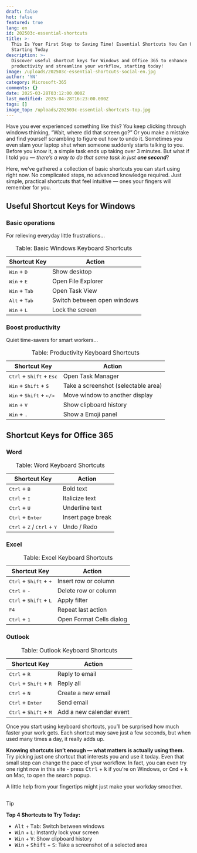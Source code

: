 ```yaml
---
draft: false
hot: false
featured: true
lang: en
id: 202503c-essential-shortcuts
title: >-
  This Is Your First Step to Saving Time! Essential Shortcuts You Can Use
  Starting Today 
description: >-
  Discover useful shortcut keys for Windows and Office 365 to enhance
  productivity and streamline your workflow, starting today! 
image: /uploads/202503c-essential-shortcuts-social-en.jpg
author: 'YN'
category: Microsoft-365
comments: {}
date: 2025-03-28T03:12:00.000Z
last_modified: 2025-04-28T16:23:00.000Z
tags: []
image_top: /uploads/202503c-essential-shortcuts-top.jpg
---
```

Have you ever experienced something like this? You keep clicking through windows thinking, “Wait, where did that screen go?” Or you make a mistake and find yourself scrambling to figure out how to undo it. Sometimes you even slam your laptop shut when someone suddenly starts talking to you. Before you know it, a simple task ends up taking over 3 minutes. But what if I told you — _there’s a way to do that same task in just **one second**_? 

<!--more-->

Here, we’ve gathered a collection of basic shortcuts you can start using right now. 
No complicated steps, no advanced knowledge required. Just simple, practical shortcuts that feel intuitive — ones your fingers will remember for you. 

## Useful Shortcut Keys for Windows
### Basic operations 
For relieving everyday little frustrations...

<table class="not-prose w-full text-sm">
  <caption>
    Table: Basic Windows Keyboard Shortcuts
  </caption>
  <thead>
    <tr>
      <th>Shortcut Key</th>
      <th>Action</th>
    </tr>
  </thead>
  <tbody>
    <tr>
      <td><kbd>Win</kbd> + <kbd>D</kbd></td>
      <td>Show desktop</td>
    </tr>
    <tr>
      <td><kbd>Win</kbd> + <kbd>E</kbd></td>
      <td>Open File Explorer</td>
    </tr>
    <tr>
      <td><kbd>Win</kbd> + <kbd>Tab</kbd></td>
      <td>Open Task View</td>
    </tr>
    <tr>
      <td><kbd>Alt</kbd> + <kbd>Tab</kbd></td>
      <td>Switch between open windows</td>
    </tr>
    <tr>
      <td><kbd>Win</kbd> + <kbd>L</kbd></td>
      <td>Lock the screen</td>
    </tr>
  </tbody>
</table>

### Boost productivity 
Quiet time-savers for smart workers...

<table class="not-prose w-full text-sm">
  <caption>
    Table: Productivity Keyboard Shortcuts
  </caption>
  <thead>
    <tr>
      <th>Shortcut Key</th>
      <th>Action</th>
    </tr>
  </thead>
  <tbody>
    <tr>
      <td><kbd>Ctrl</kbd> + <kbd>Shift</kbd> + <kbd>Esc</kbd></td>
      <td>Open Task Manager</td>
    </tr>
    <tr>
      <td><kbd>Win</kbd> + <kbd>Shift</kbd> + <kbd>S</kbd></td>
      <td>Take a screenshot (selectable area)</td>
    </tr>
    <tr>
      <td><kbd>Win</kbd> + <kbd>Shift</kbd> + <kbd>←/→</kbd></td>
      <td>Move window to another display</td>
    </tr>
    <tr>
      <td><kbd>Win</kbd> + <kbd>V</kbd></td>
      <td>Show clipboard history</td>
    </tr>
    <tr>
      <td><kbd>Win</kbd> + <kbd>.</kbd></td>
      <td>Show a Emoji panel</td>
    </tr>
  </tbody>
</table>


## Shortcut Keys for Office 365 
### Word 

<table class="not-prose w-full text-sm">
  <caption>
    Table: Word Keyboard Shortcuts
  </caption>
  <thead>
    <tr>
      <th>Shortcut Key</th>
      <th>Action</th>
    </tr>
  </thead>
  <tbody>
    <tr>
      <td><kbd>Ctrl</kbd> + <kbd>B</kbd></td>
      <td>Bold text</td>
    </tr>
    <tr>
      <td><kbd>Ctrl</kbd> + <kbd>I</kbd></td>
      <td>Italicize text</td>
    </tr>
    <tr>
      <td><kbd>Ctrl</kbd> + <kbd>U</kbd></td>
      <td>Underline text</td>
    </tr>
    <tr>
      <td><kbd>Ctrl</kbd> + <kbd>Enter</kbd></td>
      <td>Insert page break</td>
    </tr>
    <tr>
      <td><kbd>Ctrl</kbd> + <kbd>Z</kbd> / <kbd>Ctrl</kbd> + <kbd>Y</kbd></td>
      <td>Undo / Redo</td>
    </tr>
  </tbody>
</table>

### Excel

<table class="not-prose w-full text-sm">
  <caption>
    Table: Excel Keyboard Shortcuts
  </caption>
  <thead>
    <tr>
      <th>Shortcut Key</th>
      <th>Action</th>
    </tr>
  </thead>
  <tbody>
    <tr>
      <td><kbd>Ctrl</kbd> + <kbd>Shift</kbd> + <kbd>+</kbd></td>
      <td>Insert row or column</td>
    </tr>
    <tr>
      <td><kbd>Ctrl</kbd> + <kbd>-</kbd></td>
      <td>Delete row or column</td>
    </tr>
    <tr>
      <td><kbd>Ctrl</kbd> + <kbd>Shift</kbd> + <kbd>L</kbd></td>
      <td>Apply filter</td>
    </tr>
    <tr>
      <td><kbd>F4</kbd></td>
      <td>Repeat last action</td>
    </tr>
    <tr>
      <td><kbd>Ctrl</kbd> + <kbd>1</kbd></td>
      <td>Open Format Cells dialog</td>
    </tr>
  </tbody>
</table>

### Outlook

<table class="not-prose w-full text-sm">
  <caption>
    Table: Outlook Keyboard Shortcuts
  </caption>
  <thead>
    <tr>
      <th>Shortcut Key</th>
      <th>Action</th>
    </tr>
  </thead>
  <tbody>
    <tr>
      <td><kbd>Ctrl</kbd> + <kbd>R</kbd></td>
      <td>Reply to email</td>
    </tr>
    <tr>
      <td><kbd>Ctrl</kbd> + <kbd>Shift</kbd> + <kbd>R</kbd></td>
      <td>Reply all</td>
    </tr>
    <tr>
      <td><kbd>Ctrl</kbd> + <kbd>N</kbd></td>
      <td>Create a new email</td>
    </tr>
    <tr>
      <td><kbd>Ctrl</kbd> + <kbd>Enter</kbd></td>
      <td>Send email</td>
    </tr>
    <tr>
      <td><kbd>Ctrl</kbd> + <kbd>Shift</kbd> + <kbd>M</kbd></td>
      <td>Add a new calendar event</td>
    </tr>
  </tbody>
</table>

Once you start using keyboard shortcuts, you’ll be surprised how much faster your work gets. Each shortcut may save just a few seconds, but when used many times a day, it really adds up. 

**Knowing shortcuts isn’t enough — what matters is actually using them.** 
Try picking just one shortcut that interests you and use it today. Even that small step can change the pace of your workflow. In fact, you can even try one right now in this site - press <kbd>Ctrl</kbd> + <kbd>k</kbd> if you're on Windows, or <kbd>Cmd</kbd> + <kbd>k</kbd> on Mac, to open the search popup.

A little help from your fingertips might just make your workday smoother. 

![図形](data:image/png;base64,iVBORw0KGgoAAAANSUhEUgAAAAEAAAABCAYAAAAfFcSJAAAAAXNSR0IArs4c6QAAAARnQU1BAACxjwv8YQUAAAAJcEhZcwAADsMAAA7DAcdvqGQAAAANSURBVBhXY2BgYGAAAAAFAAGKM+MAAAAAAElFTkSuQmCC) 

> [!TIP] 
> **Top 4 Shortcuts to Try Today:**
> - <kbd>Alt</kbd> + <kbd>Tab</kbd>: Switch between windows 
> - <kbd>Win</kbd> + <kbd>L</kbd>: Instantly lock your screen 
> - <kbd>Win</kbd> + <kbd>V</kbd>: Show clipboard history
> - <kbd>Win</kbd> + <kbd>Shift</kbd> + <kbd>S</kbd>: Take a screenshot of a selected area  
>  <br>
